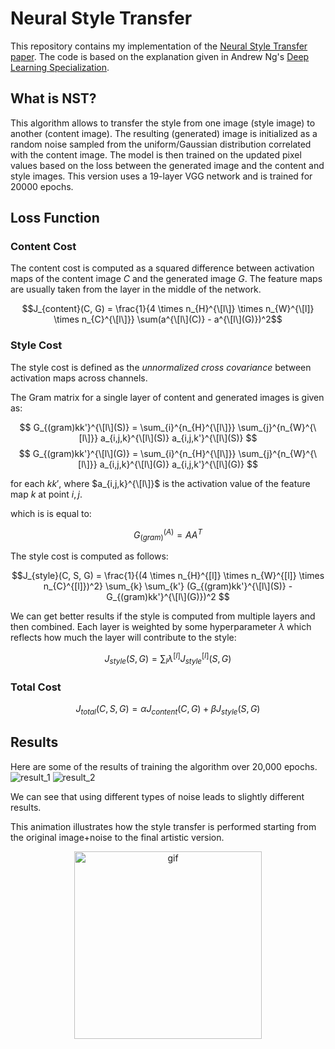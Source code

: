 # Neural Style Transfer
This repository contains my implementation of the [Neural Style Transfer paper](https://www.cv-foundation.org/openaccess/content_cvpr_2016/papers/Gatys_Image_Style_Transfer_CVPR_2016_paper.pdf). The code is based on the explanation given in Andrew Ng's [Deep Learning Specialization](https://www.deeplearning.ai/courses/deep-learning-specialization/).

## What is NST?

This algorithm allows to transfer the style from one image (style image) to another (content image). The resulting (generated) image is initialized as a random noise sampled from the uniform/Gaussian distribution correlated with the content image. The model is then trained on the updated pixel values based on the loss between the generated image and the content and style images. This version uses a 19-layer VGG network and is trained for 20000 epochs.

## Loss Function
### Content Cost
The content cost is computed as a squared difference between activation maps of the content image $C$ and the generated image $G$. The feature maps are usually taken from the layer in the middle of the network.

$$J_{content}(C, G) = \frac{1}{4 \times n_{H}^{\[l\]} \times n_{W}^{\[l]} \times n_{C}^{\[l\]}} \sum(a^{\[l\](C)} - a^{\[l\](G)})^2$$

### Style Cost

The style cost is defined as the *unnormalized cross covariance* between activation maps across channels.

The Gram matrix for a single layer of content and generated images is given as:

$$ G_{(gram)kk'}^{\[l\](S)} = \sum_{i}^{n_{H}^{\[l\]}} \sum_{j}^{n_{W}^{\[l\]}} a_{i,j,k}^{\[l\](S)} a_{i,j,k'}^{\[l\](S)} $$
$$ G_{(gram)kk'}^{\[l\](G)} = \sum_{i}^{n_{H}^{\[l\]}} \sum_{j}^{n_{W}^{\[l\]}} a_{i,j,k}^{\[l\](G)} a_{i,j,k'}^{\[l\](G)} $$

for each $kk'$, where $a_{i,j,k}^{\[l\]}$ is the activation value of the feature map $k$ at point $i,j$.



which is is equal to:

$$ G_{(gram)}^{(A)} = AA^{T} $$ 

The style cost is computed as follows:

$$J_{style}(C, S, G) = \frac{1}{(4 \times n_{H}^{[l]} \times n_{W}^{[l]} \times n_{C}^{[l]})^2} \sum_{k} \sum_{k'} (G_{(gram)kk'}^{\[l\](S)} - G_{(gram)kk'}^{\[l\](G)})^2 $$

We can get better results if the style is computed from multiple layers and then combined. Each layer is weighted by some hyperparameter $\lambda$ which reflects how much the layer will contribute to the style:

$$J_{style} (S,G) = \sum_{l} \lambda^{[l]} J_{style}^{[l]} (S,G)$$


### Total Cost

$$J_{total} (C, S, G) = \alpha J_{content} (C, G) + \beta J_{style} (S, G)$$

## Results
Here are some of the results of training the algorithm over 20,000 epochs.
![result_1](https://user-images.githubusercontent.com/49316611/202245901-86a635c4-4299-409c-912d-a7cdad7cb5bb.png)
![result_2](https://user-images.githubusercontent.com/49316611/202245909-c8166e7e-5bb9-4237-bd4d-d740994413a6.png)

We can see that using different types of noise leads to slightly different results.

This animation illustrates how the style transfer is performed starting from the original image+noise to the final artistic version.
<p align="center">
<img width="300" alt="gif" src="https://user-images.githubusercontent.com/49316611/202254073-813d856b-a34e-456f-b1cb-22e393e7b9d0.gif">
</p>
